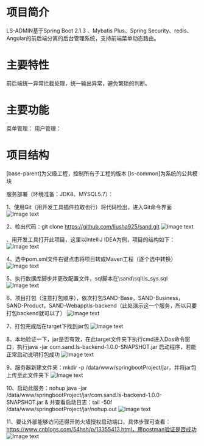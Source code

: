 # 项目简介
LS-ADMIN基于Spring Boot 2.1.3 、Mybatis Plus、Spring Security、redis、Angular的前后端分离的后台管理系统，支持前端菜单动态路由。
# 主要特性
前后端统一异常拦截处理，统一输出异常，避免繁琐的判断。
# 主要功能
菜单管理：
用户管理：
# 项目结构
[base-parent]为父级工程，控制所有子工程的版本
[ls-common]为系统的公共模块

服务部署（环境准备：JDK8、MYSQL5.7）：

1、使用Git（用开发工具插件拉取也行）将代码检出，进入Git命令界面
![Image text](https://github.com/liusha925/sand/blob/master/SAND-Webapp/ls-backend/images/001.png)

2、检出代码：git clone https://github.com/liusha925/sand.git
![Image text](https://github.com/liusha925/sand/blob/master/SAND-Webapp/ls-backend/images/002.png)

、用开发工具打开此项目，这里以IntelliJ IDEA为例，项目的结构如下：
![Image text](https://github.com/liusha925/sand/blob/master/SAND-Webapp/ls-backend/images/003.png)

4、选中pom.xml文件右键点击将项目转成Maven工程（逐个选中转换）
![Image text](https://github.com/liusha925/sand/blob/master/SAND-Webapp/ls-backend/images/004.png)

5、执行数据库脚步并更改配置文件，sql脚本在\sand\sql\ls_sys.sql
![Image text](https://github.com/liusha925/sand/blob/master/SAND-Webapp/ls-backend/images/005.png)

6、项目打包（注意打包顺序），依次打包SAND-Base，SAND-Business，SAND-Product，SAND-Webapp\ls-backend（此处演示这一个服务，所以只要打包backend就可以了）
![Image text](https://github.com/liusha925/sand/blob/master/SAND-Webapp/ls-backend/images/006.png)

7、打包完成后在target下找到jar包
![Image text](https://github.com/liusha925/sand/blob/master/SAND-Webapp/ls-backend/images/007.png)

8、本地验证一下，jar是否有效，在此target文件夹下执行cmd进入Dos命令窗口，执行java -jar com.sand.ls-backend-1.0.0-SNAPSHOT.jar 启动程序，若能正常启动说明打包成功
![Image text](https://github.com/liusha925/sand/blob/master/SAND-Webapp/ls-backend/images/008.png)

9、服务器新建文件夹：mkdir -p /data/www/springbootProject/jar，并将jar包上传至此文件夹下
![Image text](https://github.com/liusha925/sand/blob/master/SAND-Webapp/ls-backend/images/009.png)

10、启动此服务：nohup java -jar /data/www/springbootProject/jar/com.sand.ls-backend-1.0.0-SNAPSHOT.jar &
并查看启动日志：tail -50f /data/www/springbootProject/jar/nohup.out
![Image text](https://github.com/liusha925/sand/blob/master/SAND-Webapp/ls-backend/images/010.png)

11、要让外部能够访问还得开防火墙授权启动端口，具体步骤可查看：https://www.cnblogs.com/54hsh/p/13355413.html，用postman验证是否成功
![Image text](https://github.com/liusha925/sand/blob/master/SAND-Webapp/ls-backend/images/011.png)
